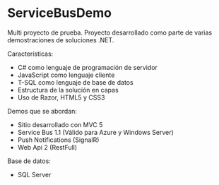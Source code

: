 # ServiceBusDemo
Multi proyecto de prueba. Proyecto desarrollado como parte de varias demostraciones de soluciones .NET.

Características:
- C# como lenguaje de programación de servidor
- JavaScript como lenguaje cliente
- T-SQL como lenguaje de base de datos
- Estructura de la solución en capas
- Uso de Razor, HTML5 y CSS3

Demos que se abordan:
- Sitio desarrollado con MVC 5
- Service Bus 1.1 (Válido para Azure y Windows Server)
- Push Notifications (SignalR)
- Web Api 2 (RestFull)

Base de datos:
- SQL Server
